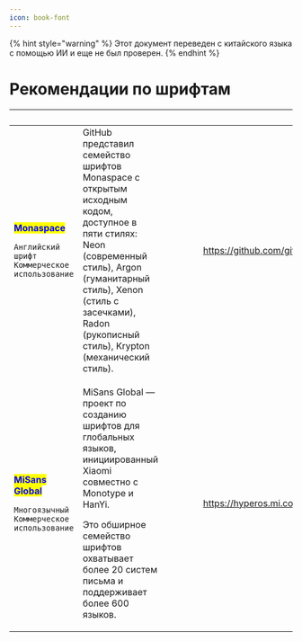 ```yaml
---
icon: book-font
---
```


{% hint style="warning" %}
Этот документ переведен с китайского языка с помощью ИИ и еще не был проверен.
{% endhint %}

# Рекомендации по шрифтам

<table data-column-title-hidden data-view="cards"><thead><tr><th></th><th></th><th></th><th data-hidden data-type="content-ref"></th><th data-hidden data-type="content-ref"></th><th data-hidden data-type="files"></th><th data-hidden data-card-target data-type="content-ref"></th><th data-hidden data-card-cover data-type="files"></th><th data-hidden data-type="files"></th><th data-hidden><select></select></th><th data-hidden data-type="rating" data-max="5"></th><th data-hidden data-type="files"></th><th data-hidden data-type="rating" data-max="5"></th><th data-hidden data-type="content-ref"></th><th data-hidden data-type="files"></th><th data-hidden data-type="users" data-multiple></th><th data-hidden><select></select></th><th data-hidden data-type="users" data-multiple></th><th data-hidden data-type="checkbox"></th></tr></thead><tbody><tr><td><p><mark style="color:blue;"><strong>Monaspace</strong></mark></p><p><code>Английский шрифт</code> <code>Коммерческое использование</code></p></td><td>GitHub представил семейство шрифтов Monaspace с открытым исходным кодом, доступное в пяти стилях: Neon (современный стиль), Argon (гуманитарный стиль), Xenon (стиль с засечками), Radon (рукописный стиль), Krypton (механический стиль).</td><td></td><td></td><td></td><td></td><td><a href="https://github.com/githubnext/monaspace">https://github.com/githubnext/monaspace</a></td><td><a href="../../.gitbook/assets/5ad38bb33425c9c4992e8a89bb9c45d.png">5ad38bb33425c9c4992e8a89bb9c45d.png</a></td><td></td><td></td><td>null</td><td></td><td>4</td><td></td><td></td><td></td><td></td><td></td><td>false</td></tr><tr><td><p><mark style="color:blue;"><strong>MiSans Global</strong></mark></p><p><code>Многоязычный</code> <code>Коммерческое использование</code></p></td><td><p>MiSans Global — проект по созданию шрифтов для глобальных языков, инициированный Xiaomi совместно с Monotype и HanYi.</p><p>Это обширное семейство шрифтов охватывает более 20 систем письма и поддерживает более 600 языков.</p></td><td></td><td></td><td></td><td></td><td><a href="https://hyperos.mi.com/font/zh/">https://hyperos.mi.com/font/zh/</a></td><td><a href="../../.gitbook/assets/b42878132e2124d96ad6296af6d1d8e.png">b42878132e2124d96ad6296af6d1d8e.png</a></td><td></td><td></td><td>null</td><td></td><td>null</td><td></td><td></td><td></td><td></td><td></td><td>false</td></tr></tbody></table>